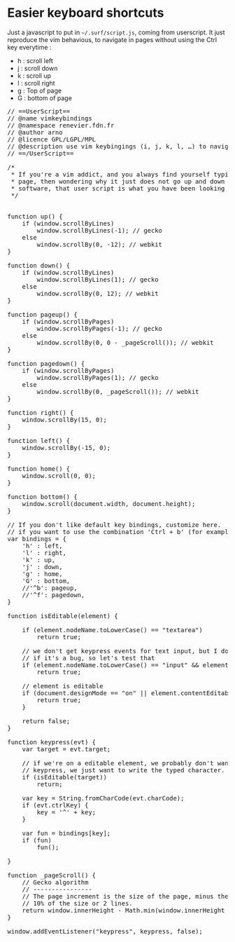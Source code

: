 Easier keyboard shortcuts
=========

Just a javascript to put in `~/.surf/script.js`, coming from userscript.
It just reproduce the vim behavious, to navigate in pages without using
the Ctrl key everytime : 

- h : scroll left
- j : scroll down
- k : scroll up
- l : scroll right
- g : Top of page
- G : bottom of page


<pre>
// ==UserScript==
// @name vimkeybindings
// @namespace renevier.fdn.fr
// @author arno <arenevier@fdn.fr>
// @licence GPL/LGPL/MPL
// @description use vim keybingings (i, j, k, l, …) to navigate a web page.
// ==/UserScript==

/*
 * If you're a vim addict, and you always find yourself typing j or k in a web
 * page, then wondering why it just does not go up and down like any good
 * software, that user script is what you have been looking for.
 */


function up() {
    if (window.scrollByLines)
        window.scrollByLines(-1); // gecko
    else
        window.scrollBy(0, -12); // webkit
}

function down() {
    if (window.scrollByLines)
        window.scrollByLines(1); // gecko
    else
        window.scrollBy(0, 12); // webkit
}

function pageup() {
    if (window.scrollByPages)
        window.scrollByPages(-1); // gecko
    else
        window.scrollBy(0, 0 - _pageScroll()); // webkit
}

function pagedown() {
    if (window.scrollByPages)
        window.scrollByPages(1); // gecko
    else
        window.scrollBy(0, _pageScroll()); // webkit
}

function right() {
    window.scrollBy(15, 0);
}

function left() {
    window.scrollBy(-15, 0);
}

function home() {
    window.scroll(0, 0);
}

function bottom() {
    window.scroll(document.width, document.height);
}

// If you don't like default key bindings, customize here. 
// if you want to use the combination 'Ctrl + b' (for example), use '^b'
var bindings = {
    'h' : left, 
    'l' : right,
    'k' : up,
    'j' : down,
    'g' : home,
    'G' : bottom,
    //'^b': pageup,
    //'^f': pagedown,
}

function isEditable(element) {
    
    if (element.nodeName.toLowerCase() == "textarea")
        return true;

    // we don't get keypress events for text input, but I don't known
    // if it's a bug, so let's test that
    if (element.nodeName.toLowerCase() == "input" && element.type == "text")
        return true;

    // element is editable
    if (document.designMode == "on" || element.contentEditable == "true") {
        return true;
    }
    
    return false;
}

function keypress(evt) {
    var target = evt.target;
            
    // if we're on a editable element, we probably don't want to catch
    // keypress, we just want to write the typed character.
    if (isEditable(target))
        return;

    var key = String.fromCharCode(evt.charCode);
    if (evt.ctrlKey) {
        key = '^' + key;
    }

    var fun = bindings[key];
    if (fun)
        fun();

}

function _pageScroll() {
    // Gecko algorithm
    // ----------------
    // The page increment is the size of the page, minus the smaller of
    // 10% of the size or 2 lines.  
    return window.innerHeight - Math.min(window.innerHeight / 10, 24);
}

window.addEventListener("keypress", keypress, false);
</pre>
